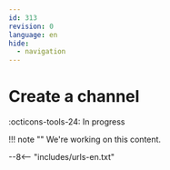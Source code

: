 ```yaml
---
id: 313
revision: 0
language: en
hide:
  - navigation
---
```


# Create a channel

 :octicons-tools-24: In progress

!!! note ""
     We're working on this content.

--8<-- "includes/urls-en.txt"
